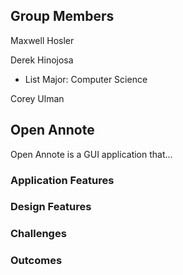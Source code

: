 ## Group Members

Maxwell Hosler

Derek Hinojosa
 - List
 Major: Computer Science

Corey Ulman

## Open Annote

Open Annote is a GUI application that...

### Application Features


### Design Features

<!---(This website uses markdown btw)

```markdown
Syntax highlighted code block

# Header 1
## Header 2
### Header 3

- Bulleted
- List

1. Numbered
2. List

**Bold** and _Italic_ and `Code` text

[Link](url) and ![Image](src)
```
--->

### Challenges


### Outcomes
